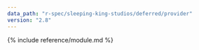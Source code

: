 ```yaml
---
data_path: "r-spec/sleeping-king-studios/deferred/provider"
version: "2.8"
---
```


{% include reference/module.md %}
